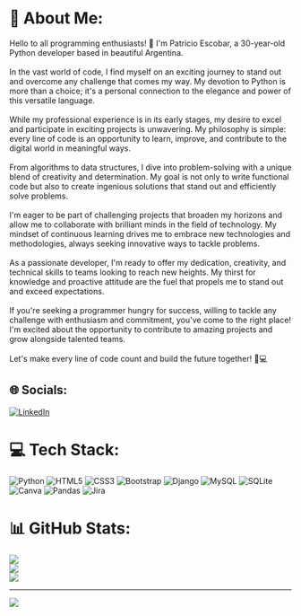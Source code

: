 # 💫 About Me:
Hello to all programming enthusiasts! 👋 I'm Patricio Escobar, a 30-year-old Python developer based in beautiful Argentina.<br><br>In the vast world of code, I find myself on an exciting journey to stand out and overcome any challenge that comes my way. My devotion to Python is more than a choice; it's a personal connection to the elegance and power of this versatile language.<br><br>While my professional experience is in its early stages, my desire to excel and participate in exciting projects is unwavering. My philosophy is simple: every line of code is an opportunity to learn, improve, and contribute to the digital world in meaningful ways.<br><br>From algorithms to data structures, I dive into problem-solving with a unique blend of creativity and determination. My goal is not only to write functional code but also to create ingenious solutions that stand out and efficiently solve problems.<br><br>I'm eager to be part of challenging projects that broaden my horizons and allow me to collaborate with brilliant minds in the field of technology. My mindset of continuous learning drives me to embrace new technologies and methodologies, always seeking innovative ways to tackle problems.<br><br>As a passionate developer, I'm ready to offer my dedication, creativity, and technical skills to teams looking to reach new heights. My thirst for knowledge and proactive attitude are the fuel that propels me to stand out and exceed expectations.<br><br>If you're seeking a programmer hungry for success, willing to tackle any challenge with enthusiasm and commitment, you've come to the right place! I'm excited about the opportunity to contribute to amazing projects and grow alongside talented teams.<br><br>Let's make every line of code count and build the future together! 🚀💻


## 🌐 Socials:
[![LinkedIn](https://img.shields.io/badge/LinkedIn-%230077B5.svg?logo=linkedin&logoColor=white)](https://linkedin.com/in/patricio-eduardo-escobar-63a59a26b) 

# 💻 Tech Stack:
![Python](https://img.shields.io/badge/python-3670A0?style=for-the-badge&logo=python&logoColor=ffdd54) ![HTML5](https://img.shields.io/badge/html5-%23E34F26.svg?style=for-the-badge&logo=html5&logoColor=white) ![CSS3](https://img.shields.io/badge/css3-%231572B6.svg?style=for-the-badge&logo=css3&logoColor=white) ![Bootstrap](https://img.shields.io/badge/bootstrap-%238511FA.svg?style=for-the-badge&logo=bootstrap&logoColor=white) ![Django](https://img.shields.io/badge/django-%23092E20.svg?style=for-the-badge&logo=django&logoColor=white) ![MySQL](https://img.shields.io/badge/mysql-%2300000f.svg?style=for-the-badge&logo=mysql&logoColor=white) ![SQLite](https://img.shields.io/badge/sqlite-%2307405e.svg?style=for-the-badge&logo=sqlite&logoColor=white) ![Canva](https://img.shields.io/badge/Canva-%2300C4CC.svg?style=for-the-badge&logo=Canva&logoColor=white) ![Pandas](https://img.shields.io/badge/pandas-%23150458.svg?style=for-the-badge&logo=pandas&logoColor=white) ![Jira](https://img.shields.io/badge/jira-%230A0FFF.svg?style=for-the-badge&logo=jira&logoColor=white)
# 📊 GitHub Stats:
![](https://github-readme-stats.vercel.app/api?username=reproevo&theme=vue-dark&hide_border=false&include_all_commits=false&count_private=false)<br/>
![](https://github-readme-streak-stats.herokuapp.com/?user=reproevo&theme=vue-dark&hide_border=false)<br/>
![](https://github-readme-stats.vercel.app/api/top-langs/?username=reproevo&theme=vue-dark&hide_border=false&include_all_commits=false&count_private=false&layout=compact)

---
[![](https://visitcount.itsvg.in/api?id=reproevo&icon=0&color=0)](https://visitcount.itsvg.in)

<!-- Proudly created with GPRM ( https://gprm.itsvg.in ) -->
